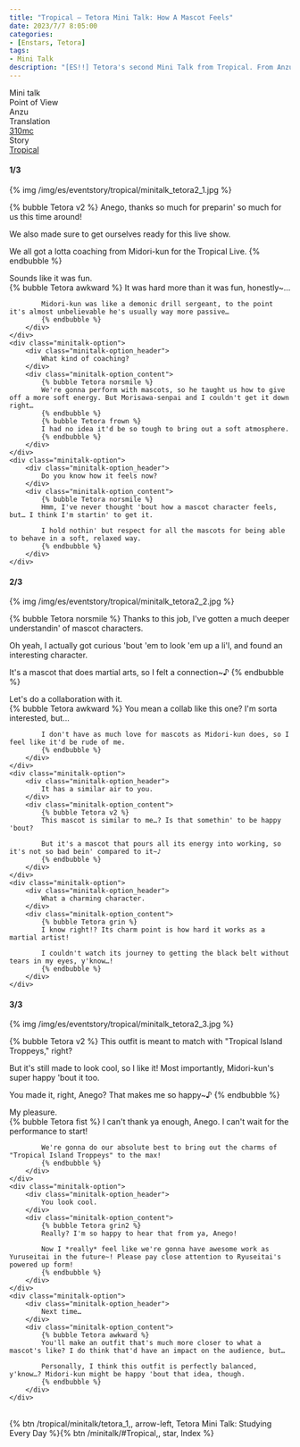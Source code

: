```yaml
---
title: "Tropical – Tetora Mini Talk: How A Mascot Feels"
date: 2023/7/7 8:05:00
categories:
- [Enstars, Tetora]
tags:
- Mini Talk
description: "[ES!!] Tetora's second Mini Talk from Tropical. From Anzu's POV."
---
```

<div class="three-wrapper" style="--storyColor:#965e7d;--storyColor-rgb:150,94,125;--storyColor-h:326.8;--storyColor-s: 23%;--storyColor-l:47.8%;">
    <div class="info-area">
        <div class="info">
            <div class="info-item characters">
                <div class="label">
                    Mini talk
                </div>
                <div class="value">
								<a href="/categories/Enstars/Tetora" character="Tetora"></a>
                </div>
            </div>
            <div class="info-item one">
                <div class="label">
                    Point of View
                </div>
                <div class="value">
                    Anzu
                </div>
            </div>
            <div class="info-item two">
                <div class="label">
                    Translation
                </div>
                <div class="value">
                    <a href="/about">310mc</a>
                </div>
            </div>
            <div class="info-item three">
                <div class="label">
                   Story
                </div>
                <div class="value">
                    <a href="/tropical">Tropical</a>
                </div>
            </div>
        </div>
    </div>
</div>

<!-- more -->

#### <div mt="rare"></div> 1/3

{% img /img/es/eventstory/tropical/minitalk_tetora2_1.jpg %}

{% bubble Tetora v2 %}
Anego, thanks so much for preparin' so much for us this time around!

We also made sure to get ourselves ready for this live show.

We all got a lotta coaching from Midori-kun for the Tropical Live.
{% endbubble %}

<div class="minitalk" character="Anzu">
    <div class="minitalk-option">
        <div class="minitalk-option_header">
            Sounds like it was fun.
        </div>
        <div class="minitalk-option_content">
            {% bubble Tetora awkward %}
            It was hard more than it was fun, honestly~…

            Midori-kun was like a demonic drill sergeant, to the point it's almost unbelievable he's usually way more passive…
			{% endbubble %}
        </div>
    </div>
    <div class="minitalk-option">
        <div class="minitalk-option_header">
            What kind of coaching?
        </div>
        <div class="minitalk-option_content">
            {% bubble Tetora norsmile %}
            We're gonna perform with mascots, so he taught us how to give off a more soft energy. But Morisawa-senpai and I couldn't get it down right…
            {% endbubble %}
            {% bubble Tetora frown %}
            I had no idea it'd be so tough to bring out a soft atmosphere.
			{% endbubble %}
        </div>
    </div>
    <div class="minitalk-option">
        <div class="minitalk-option_header">
            Do you know how it feels now?
        </div>
        <div class="minitalk-option_content">
            {% bubble Tetora norsmile %}
            Hmm, I've never thought 'bout how a mascot character feels, but… I think I'm startin' to get it.

            I hold nothin' but respect for all the mascots for being able to behave in a soft, relaxed way.
			{% endbubble %}
        </div>
    </div>
</div>

#### <div mt="rare"></div> 2/3

{% img /img/es/eventstory/tropical/minitalk_tetora2_2.jpg %}

{% bubble Tetora norsmile %}
Thanks to this job, I've gotten a much deeper understandin' of mascot characters.

Oh yeah, I actually got curious 'bout 'em to look 'em up a li'l, and found an interesting character.

It's a mascot that does martial arts, so I felt a connection~♪
{% endbubble %}

<div class="minitalk" character="Anzu">
    <div class="minitalk-option">
        <div class="minitalk-option_header">
            Let's do a collaboration with it.
        </div>
        <div class="minitalk-option_content">
            {% bubble Tetora awkward %}
            You mean a collab like this one? I'm sorta interested, but…

            I don't have as much love for mascots as Midori-kun does, so I feel like it'd be rude of me.
			{% endbubble %}
        </div>
    </div>
    <div class="minitalk-option">
        <div class="minitalk-option_header">
            It has a similar air to you.
        </div>
        <div class="minitalk-option_content">
            {% bubble Tetora v2 %}
            This mascot is similar to me…? Is that somethin' to be happy 'bout?

            But it's a mascot that pours all its energy into working, so it's not so bad bein' compared to it~♪
			{% endbubble %}
        </div>
    </div>
    <div class="minitalk-option">
        <div class="minitalk-option_header">
            What a charming character.
        </div>
        <div class="minitalk-option_content">
            {% bubble Tetora grin %}
            I know right!? Its charm point is how hard it works as a martial artist!

            I couldn't watch its journey to getting the black belt without tears in my eyes, y'know…!
			{% endbubble %}
        </div>
    </div>
</div>

#### <div mt="rare"></div> 3/3

{% img /img/es/eventstory/tropical/minitalk_tetora2_3.jpg %}

{% bubble Tetora v2 %}
This outfit is meant to match with "Tropical Island Troppeys," right?

But it's still made to look cool, so I like it! Most importantly, Midori-kun's super happy 'bout it too.

You made it, right, Anego? That makes me so happy~♪
{% endbubble %}

<div class="minitalk" character="Anzu">
    <div class="minitalk-option">
        <div class="minitalk-option_header">
          My pleasure.
        </div>
        <div class="minitalk-option_content">
            {% bubble Tetora fist %}
            I can't thank ya enough, Anego. I can't wait for the performance to start!

            We're gonna do our absolute best to bring out the charms of "Tropical Island Troppeys" to the max!
			{% endbubble %}
        </div>
    </div>
    <div class="minitalk-option">
        <div class="minitalk-option_header">
            You look cool.
        </div>
        <div class="minitalk-option_content">
            {% bubble Tetora grin2 %}
            Really? I'm so happy to hear that from ya, Anego!

            Now I *really* feel like we're gonna have awesome work as Yuruseitai in the future~! Please pay close attention to Ryuseitai's powered up form!
			{% endbubble %}
        </div>
    </div>
    <div class="minitalk-option">
        <div class="minitalk-option_header">
            Next time…
        </div>
        <div class="minitalk-option_content">
            {% bubble Tetora awkward %}
            You'll make an outfit that's much more closer to what a mascot's like? I do think that'd have an impact on the audience, but…

            Personally, I think this outfit is perfectly balanced, y'know…? Midori-kun might be happy 'bout that idea, though.
			{% endbubble %}
        </div>
    </div>
</div>
<br>
<div toc>{% btn /tropical/minitalk/tetora_1,, arrow-left, Tetora Mini Talk: Studying Every Day %}{% btn /minitalk/#Tropical,, star, Index %}</div>
